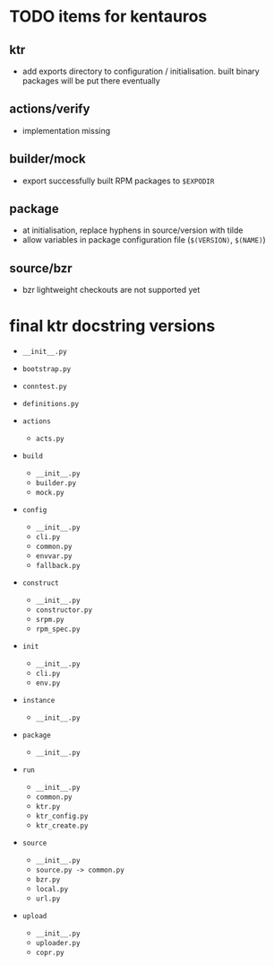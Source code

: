 # TODO items for kentauros


## ktr

- add exports directory to configuration / initialisation. built binary packages
  will be put there eventually


## actions/verify

- implementation missing


## builder/mock

- export successfully built RPM packages to `$EXPODIR`


## package

- at initialisation, replace hyphens in source/version with tilde
- allow variables in package configuration file (`$(VERSION)`, `$(NAME)`)


## source/bzr

- bzr lightweight checkouts are not supported yet


# final ktr docstring versions

- `__init__.py`
- `bootstrap.py`
- `conntest.py`
- `definitions.py`

- `actions`
  - `acts.py`

- `build`
  - `__init__.py`
  - `builder.py`
  - `mock.py`

- `config`
  - `__init__.py`
  - `cli.py`
  - `common.py`
  - `envvar.py`
  - `fallback.py`

- `construct`
  - `__init__.py`
  - `constructor.py`
  - `srpm.py`
  - `rpm_spec.py`

- `init`
  - `__init__.py`
  - `cli.py`
  - `env.py`

- `instance`
  - `__init__.py`

- `package`
  - `__init__.py`

- `run`
  - `__init__.py`
  - `common.py`
  - `ktr.py`
  - `ktr_config.py`
  - `ktr_create.py`

- `source`
  - `__init__.py`
  - `source.py -> common.py`
  - `bzr.py`
  - `local.py`
  - `url.py`

- `upload`
  - `__init__.py`
  - `uploader.py`
  - `copr.py`

